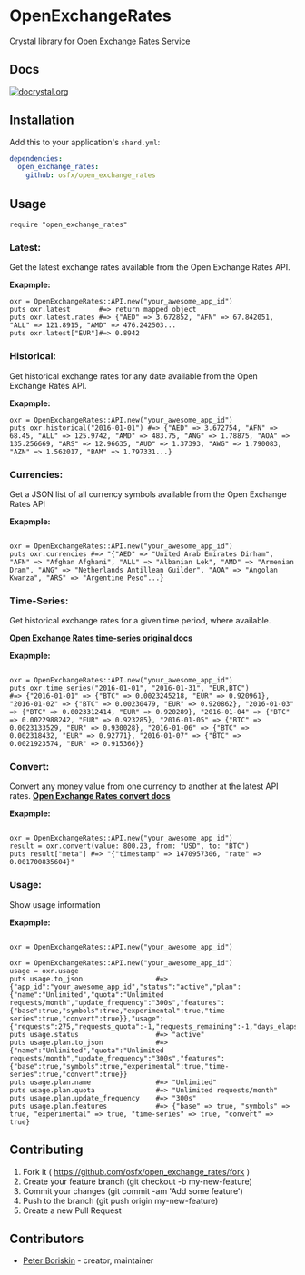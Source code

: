 # OpenExchangeRates
Crystal library for [Open Exchange Rates Service](https://openexchangerates.org)

## Docs
[![docrystal.org](http://docrystal.org/badge.svg)](http://docrystal.org/github.com/osfx/open_exchange_rates)

## Installation


Add this to your application's `shard.yml`:

```yaml
dependencies:
  open_exchange_rates:
    github: osfx/open_exchange_rates
```


## Usage
```crystal
require "open_exchange_rates"
```
### Latest:
Get the latest exchange rates available from the Open Exchange Rates API.

**Exapmple:**
```crystal
oxr = OpenExchangeRates::API.new("your_awesome_app_id")
puts oxr.latest       #=> return mapped object
puts oxr.latest.rates #=> {"AED" => 3.672852, "AFN" => 67.842051, "ALL" => 121.8915, "AMD" => 476.242503...
puts oxr.latest["EUR"]#=> 0.8942

```

### Historical:
Get historical exchange rates for any date available from the Open Exchange Rates API.

**Exapmple:**
```crystal
oxr = OpenExchangeRates::API.new("your_awesome_app_id")
puts oxr.historical("2016-01-01") #=> {"AED" => 3.672754, "AFN" => 68.45, "ALL" => 125.9742, "AMD" => 483.75, "ANG" => 1.78875, "AOA" => 135.256669, "ARS" => 12.96635, "AUD" => 1.37393, "AWG" => 1.790083, "AZN" => 1.562017, "BAM" => 1.797331...}

```

### Currencies:
Get a JSON list of all currency symbols available from the Open Exchange Rates API

**Exapmple:**
```crystal

oxr = OpenExchangeRates::API.new("your_awesome_app_id")
puts oxr.currencies #=> "{"AED" => "United Arab Emirates Dirham", "AFN" => "Afghan Afghani", "ALL" => "Albanian Lek", "AMD" => "Armenian Dram", "ANG" => "Netherlands Antillean Guilder", "AOA" => "Angolan Kwanza", "ARS" => "Argentine Peso"...}

```

### Time-Series:
Get historical exchange rates for a given time period, where available.

[**Open Exchange Rates time-series original docs**](https://docs.openexchangerates.org/docs/time-series-json)

**Exapmple:**
```crystal

oxr = OpenExchangeRates::API.new("your_awesome_app_id")
puts oxr.time_series("2016-01-01", "2016-01-31", "EUR,BTC")
#=> {"2016-01-01" => {"BTC" => 0.0023245218, "EUR" => 0.920961}, "2016-01-02" => {"BTC" => 0.00230479, "EUR" => 0.920862}, "2016-01-03" => {"BTC" => 0.0023312414, "EUR" => 0.920289}, "2016-01-04" => {"BTC" => 0.0022988242, "EUR" => 0.923285}, "2016-01-05" => {"BTC" => 0.0023133529, "EUR" => 0.930028}, "2016-01-06" => {"BTC" => 0.002318432, "EUR" => 0.92771}, "2016-01-07" => {"BTC" => 0.0021923574, "EUR" => 0.915366}}
```

### Convert:
Convert any money value from one currency to another at the latest API rates.
[**Open Exchange Rates convert docs**](https://docs.openexchangerates.org/docs/convert)

**Exapmple:**
```crystal

oxr = OpenExchangeRates::API.new("your_awesome_app_id")
result = oxr.convert(value: 800.23, from: "USD", to: "BTC")
puts result["meta"] #=> "{"timestamp" => 1470957306, "rate" => 0.001700835604}"

```

### Usage:
Show usage information

**Exapmple:**
```crystal

oxr = OpenExchangeRates::API.new("your_awesome_app_id")

oxr = OpenExchangeRates::API.new("your_awesome_app_id")
usage = oxr.usage
puts usage.to_json                  #=> {"app_id":"your_awesome_app_id","status":"active","plan":{"name":"Unlimited","quota":"Unlimited requests/month","update_frequency":"300s","features":{"base":true,"symbols":true,"experimental":true,"time-series":true,"convert":true}},"usage":{"requests":275,"requests_quota":-1,"requests_remaining":-1,"days_elapsed":14,"days_remaining":17,"daily_average":19}}
puts usage.status                   #=> "active"
puts usage.plan.to_json             #=> {"name":"Unlimited","quota":"Unlimited requests/month","update_frequency":"300s","features":{"base":true,"symbols":true,"experimental":true,"time-series":true,"convert":true}}
puts usage.plan.name                #=> "Unlimited"
puts usage.plan.quota               #=> "Unlimited requests/month"
puts usage.plan.update_frequency    #=> "300s"
puts usage.plan.features            #=> {"base" => true, "symbols" => true, "experimental" => true, "time-series" => true, "convert" => true}
```



## Contributing

1. Fork it ( https://github.com/osfx/open_exchange_rates/fork )
2. Create your feature branch (git checkout -b my-new-feature)
3. Commit your changes (git commit -am 'Add some feature')
4. Push to the branch (git push origin my-new-feature)
5. Create a new Pull Request

## Contributors

- [ Peter Boriskin](https://github.com/osfx) - creator, maintainer
